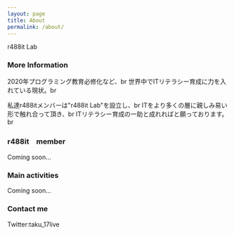 ```yaml
---
layout: page
title: About
permalink: /about/
---
```


r488it Lab

### More Information

2020年プログラミング教育必修化など、br
世界中でITリテラシー育成に力を入れている現状。br

私達r488itメンバーは"r488it Lab"を設立し、br
ITをより多くの層に親しみ易い形で触れ合って頂き、br
ITリテラシー育成の一助と成れればと願っております。br

### r488it　member

Coming soon...

### Main activities

Coming soon...

### Contact me

Twitter:taku_17live
